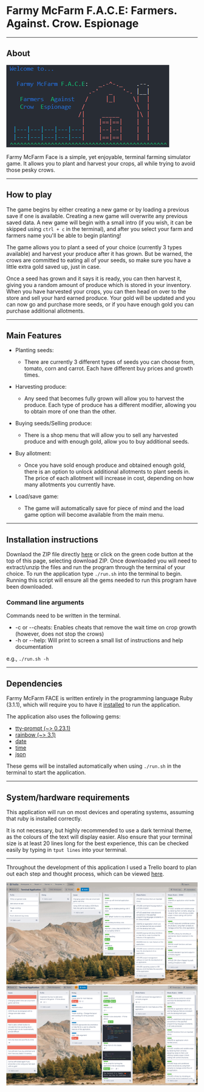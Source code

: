 # Farmy McFarm F.A.C.E: Farmers. Against. Crow. Espionage
---
## About

![intro screenshot](docs/farm.png)

Farmy McFarm Face is a simple, yet enjoyable, terminal farming simulator game. It allows you to plant and harvest your crops, all while trying to avoid those pesky crows.

---
## How to play

The game begins by either creating a new game or by loading a previous save if one is available. Creating a new game will overwrite any previous saved data. A new game will begin with a small intro (if you wish, it can be skipped using `ctrl + c` in the terminal), and after you select your farm and farmers name you'll be able to begin planting!

The game allows you to plant a seed of your choice (currently 3 types available) and harvest your produce after it has grown. But be warned, the crows are committed to eating all of your seeds, so make sure you have a little extra gold saved up, just in case.

Once a seed has grown and it says it is ready, you can then harvest it, giving you a random amount of produce which is stored in your inventory. When you have harvested your crops, you can then head on over to the store and sell your hard earned produce. Your gold will be updated and you can now go and purchase more seeds, or if you have enough gold you can purchase additional allotments.

---

## Main Features

- Planting seeds:
    - There are currently 3 different types of seeds you can choose from, tomato, corn and carrot. Each have different buy prices and growth times.

- Harvesting produce:
    - Any seed that becomes fully grown will allow you to harvest the produce. Each type of produce has a different modifier, allowing you to obtain more of one than the other.

- Buying seeds/Selling produce:
    - There is a shop menu that will allow you to sell any harvested produce and with enough gold, allow you to buy additional seeds. 

- Buy allotment:
    - Once you have sold enough produce and obtained enough gold, there is an option to unlock additional allotments to plant seeds in. The price of each allotment will increase in cost, depending on how many allotments you currently have.

- Load/save game:
    - The game will automatically save for piece of mind and the load game option will become available from the main menu. 

---
## Installation instructions

Downlaod the ZIP file directly [here](https://github.com/ehall28/terminal-application/archive/refs/heads/master.zip) or click on the green code button at the top of this page, selecting download ZIP. Once downloaded you will need to extract/unzip the files and run the program through the terminal of your choice. To run the application type `./run.sh` into the terminal to begin. Running this script will ensure all the gems needed to run this program have been downloaded.    

### Command line arguments

Commands need to be written in the terminal.

- -c or --cheats: Enables cheats that remove the wait time on crop growth (however, does not stop the crows)  
- -h or --help: Will print to screen a small list of instructions and help documentation  

e.g., `./run.sh -h`

---
## Dependencies

Farmy McFarm FACE is written entirely in the programming language Ruby (3.1.1), which will require you to have it [installed](https://www.ruby-lang.org/en/documentation/installation/) to run the application.  

The application also uses the following gems:

- [tty-prompt (~> 0.23.1)](https://github.com/piotrmurach/tty-prompt)
- [rainbow (~> 3.1)](https://github.com/sickill/rainbow)
- [date](https://ruby-doc.org/stdlib-3.1.1/libdoc/date/rdoc/Date.html)
- [time](https://ruby-doc.org/stdlib-3.1.1/libdoc/time/rdoc/Time.html)
- [json](https://ruby-doc.org/stdlib-3.1.1/libdoc/json/rdoc/JSON.html)  

These gems will be installed automatically when using `./run.sh` in the terminal to start the application. 

---
## System/hardware requirements

This application will run on most devices and operating systems, assuming that ruby is installed correctly.    

It is not necessary, but highly recommended to use a dark terminal theme, as the colours of the text will display easier. Also ensure that your terminal size is at least 20 lines long for the best experience, this can be checked easily by typing in `tput lines` into your terminal.

---

Throughout the development of this application I used a Trello board to plan out each step and thought process, which can be viewed [here](https://trello.com/b/d1aHxYDY/terminal-application).

![Trello screenshot](./docs/trello_screenshot.png)
![Trello screenshot2](./docs/trello_screenshot1.png)